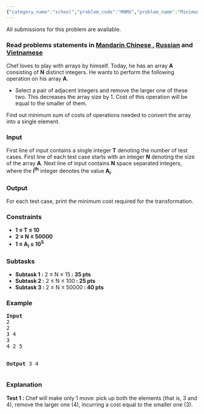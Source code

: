 ```yaml
---
{"category_name":"school","problem_code":"MNMX","problem_name":"Minimum Maximum","languages_supported":{"0":"ADA","1":"ASM","2":"BASH","3":"BF","4":"C","5":"C99 strict","6":"CAML","7":"CLOJ","8":"CLPS","9":"CPP 4.3.2","10":"CPP 4.9.2","11":"CPP14","12":"CS2","13":"D","14":"ERL","15":"FORT","16":"FS","17":"GO","18":"HASK","19":"ICK","20":"ICON","21":"JAVA","22":"JS","23":"LISP clisp","24":"LISP sbcl","25":"LUA","26":"NEM","27":"NICE","28":"NODEJS","29":"PAS fpc","30":"PAS gpc","31":"PERL","32":"PERL6","33":"PHP","34":"PIKE","35":"PRLG","36":"PYPY","37":"PYTH","38":"PYTH 3.4","39":"RUBY","40":"SCALA","41":"SCM chicken","42":"SCM guile","43":"SCM qobi","44":"ST","45":"TCL","46":"TEXT","47":"WSPC"},"max_timelimit":1,"source_sizelimit":50000,"problem_author":"ma5termind","problem_tester":"minimario","date_added":"11-08-2015","tags":{"0":"ad","1":"cakewalk","2":"ltime27","3":"ma5termind"},"editorial_url":"http://discuss.codechef.com/problems/MNMX","time":{"view_start_date":1440923400,"submit_start_date":1440923400,"visible_start_date":1440923400,"end_date":1735669800},"layout":"problem"}
---
```

<span class="solution-visible-txt">All submissions for this problem are available.</span><h3> Read problems statements in <a target="_blank" href="http://www.codechef.com/download/translated/LTIME27/mandarin/MNMX.pdf">Mandarin Chinese </a> , <a target="_blank" href="http://www.codechef.com/download/translated/LTIME27/russian/MNMX.pdf">Russian</a> and <a target="_blank" href="http://www.codechef.com/download/translated/LTIME27/vietnamese/MNMX.pdf">Vietnamese</a></h3>

<p>Chef loves to play with arrays by himself. Today, he has an array <b>A</b> consisting of <b>N</b> distinct integers. He wants to perform the following operation on his array <b>A</b>.</p>
<p><ul>
<li>Select a pair of adjacent integers and remove the larger one of these two. This decreases the array size by 1. Cost of this operation will be equal to the smaller of them.
</li>
</ul>
</p>
<p>Find out minimum sum of costs of operations needed to convert the array into a single element.</p>

<h3>Input</h3>
<p>First line of input contains a single integer <b>T</b> denoting the number of test cases. First line of each test case starts with an integer <b>N</b> denoting the size of the array <b>A</b>. Next line of input contains <b>N</b> space separated integers, where the <b>i<sup>th</sup></b> integer denotes the value <b>A<sub>i</sub></b>.</p>

<h3>Output</h3>
<p>For each test case, print the minimum cost required for the transformation.</p>

<h3>Constraints</h3>
<ul>
<li><b>1 ≤ T ≤ 10 </b></li>
<li><b>2 ≤ N ≤ 50000 </b></li>
<li><b>1 ≤ A<sub>i</sub> ≤ 10<sup>5</sup> </b></li>
</ul>

<h3>Subtasks</h3>
<ul>
<li><b>Subtask 1 :</b> 2 ≤ N ≤ 15<b> : 35 pts </b></li>
<li><b>Subtask 2 :</b> 2 ≤ N ≤ 100<b> : 25 pts </b></li>
<li><b>Subtask 3 :</b> 2 ≤ N ≤ 50000<b> : 40 pts </b></li>
</ul>

<h3>Example</h3>
<pre>
<b>Input</b>
2
2
3 4
3
4 2 5

<b>Output</b>
3
4
</pre>

<h3>Explanation</h3>
<b>Test 1 : </b> Chef will make only 1 move: pick up both the elements (that is, 3 and 4), remove the larger one (4), incurring a cost equal to the smaller one (3).